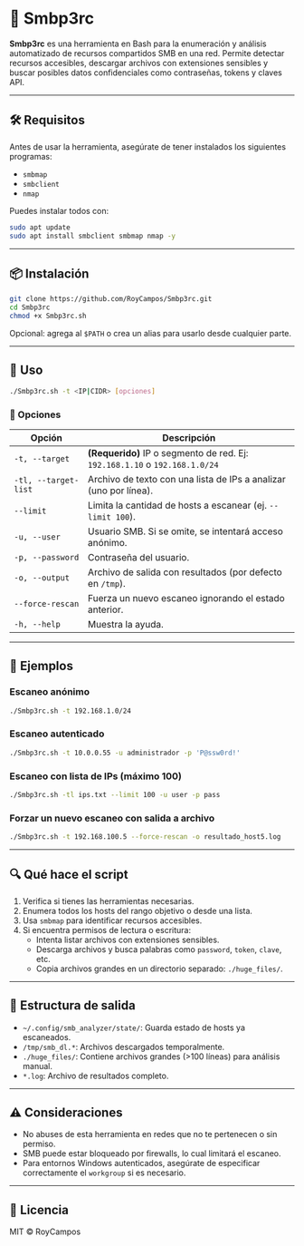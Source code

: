 # 🧠 Smbp3rc

**Smbp3rc** es una herramienta en Bash para la enumeración y análisis automatizado de recursos compartidos SMB en una red. Permite detectar recursos accesibles, descargar archivos con extensiones sensibles y buscar posibles datos confidenciales como contraseñas, tokens y claves API.

---

## 🛠️ Requisitos

Antes de usar la herramienta, asegúrate de tener instalados los siguientes programas:

- `smbmap`
- `smbclient`
- `nmap`

Puedes instalar todos con:

```bash
sudo apt update
sudo apt install smbclient smbmap nmap -y
```

---

## 📦 Instalación

```bash
git clone https://github.com/RoyCampos/Smbp3rc.git
cd Smbp3rc
chmod +x Smbp3rc.sh
```

Opcional: agrega al `$PATH` o crea un alias para usarlo desde cualquier parte.

---

## 🚀 Uso

```bash
./Smbp3rc.sh -t <IP|CIDR> [opciones]
```

### 📌 Opciones

| Opción               | Descripción                                                                 |
|----------------------|-----------------------------------------------------------------------------|
| `-t, --target`       | **(Requerido)** IP o segmento de red. Ej: `192.168.1.10` o `192.168.1.0/24` |
| `-tl, --target-list` | Archivo de texto con una lista de IPs a analizar (uno por línea).           |
| `--limit`            | Limita la cantidad de hosts a escanear (ej. `--limit 100`).                 |
| `-u, --user`         | Usuario SMB. Si se omite, se intentará acceso anónimo.                      |
| `-p, --password`     | Contraseña del usuario.                                                     |
| `-o, --output`       | Archivo de salida con resultados (por defecto en `/tmp`).                   |
| `--force-rescan`     | Fuerza un nuevo escaneo ignorando el estado anterior.                       |
| `-h, --help`         | Muestra la ayuda.                                                           |

---

## 📘 Ejemplos

### Escaneo anónimo

```bash
./Smbp3rc.sh -t 192.168.1.0/24
```

### Escaneo autenticado

```bash
./Smbp3rc.sh -t 10.0.0.55 -u administrador -p 'P@ssw0rd!'
```

### Escaneo con lista de IPs (máximo 100)

```bash
./Smbp3rc.sh -tl ips.txt --limit 100 -u user -p pass
```

### Forzar un nuevo escaneo con salida a archivo

```bash
./Smbp3rc.sh -t 192.168.100.5 --force-rescan -o resultado_host5.log
```

---

## 🔍 Qué hace el script

1. Verifica si tienes las herramientas necesarias.
2. Enumera todos los hosts del rango objetivo o desde una lista.
3. Usa `smbmap` para identificar recursos accesibles.
4. Si encuentra permisos de lectura o escritura:
   - Intenta listar archivos con extensiones sensibles.
   - Descarga archivos y busca palabras como `password`, `token`, `clave`, etc.
   - Copia archivos grandes en un directorio separado: `./huge_files/`.

---

## 📁 Estructura de salida

- `~/.config/smb_analyzer/state/`: Guarda estado de hosts ya escaneados.
- `/tmp/smb_dl.*`: Archivos descargados temporalmente.
- `./huge_files/`: Contiene archivos grandes (>100 líneas) para análisis manual.
- `*.log`: Archivo de resultados completo.

---

## ⚠️ Consideraciones

- No abuses de esta herramienta en redes que no te pertenecen o sin permiso.
- SMB puede estar bloqueado por firewalls, lo cual limitará el escaneo.
- Para entornos Windows autenticados, asegúrate de especificar correctamente el `workgroup` si es necesario.

---

## 📜 Licencia

MIT © RoyCampos

